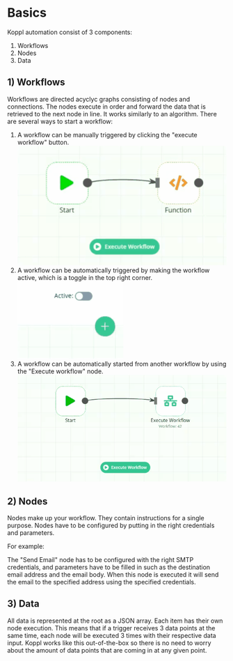 # Basics


Koppl automation consist of 3 components:


1. Workflows
2. Nodes
3. Data

## 1) Workflows

Workflows are directed acyclyc graphs consisting of nodes and connections. The nodes execute in order and forward the data that is retrieved to the next node in line. It works similarly to an algorithm.
There are several ways to start a workflow:
  1. A workflow can be manually triggered by clicking the "execute workflow" button. ![](execute_1.gif) 
  2. A workflow can be automatically triggered by making the workflow active, which is a toggle in the top right corner. ![](execute_2.gif)  
  3. A workflow can be automatically started from another workflow by using the "Execute workflow" node. ![](execute_3.gif) 

## 2) Nodes
  
Nodes make up your workflow. They contain instructions for a single purpose. Nodes have to be configured by putting in the right credentials and parameters.
    
For example: 
  
The "Send Email" node has to be configured with the right SMTP credentials, and parameters have to be filled in such as the destination email address and the email body. When this node is executed it will send the email to the specified address using the specified credentials.
  
## 3) Data
  
All data is represented at the root as a JSON array. Each item has their own node execution. This means that if a trigger receives 3 data points at the same time, each node will be executed 3 times with their respective data input. Koppl works like this out-of-the-box so there is no need to worry about the amount of data points that are coming in at any given point. 
